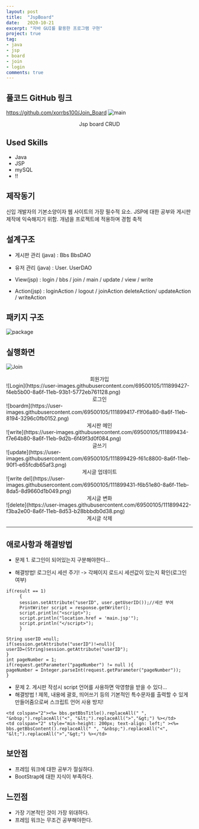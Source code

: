 ```yaml
---
layout: post
title:  "JspBoard"
date:   2020-10-21
excerpt: "자바 GUI를 활용한 프로그램 구현"
project: true
tag:
- java 
- jsp
- board
- join
- login
comments: true
---
```


## 풀코드 GitHub 링크
<https://github.com/xorrbs100/Join_Board>
![main](https://user-images.githubusercontent.com/69500105/111899428-f583f180-8a6f-11eb-9843-db0cd7b1953d.png)

<center>Jsp board CRUD</center>

## Used Skills
* Java
* JSP
* mySQL
* !!

## 제작동기
신입 개발자의 기본소양이자 웹 사이트의 가장 필수적 요소.
JSP에 대한 공부와 게시판 제작에 익숙해지기 위함.
개념을 프로젝트에 적용하며 경험 축적


## 설계구조

 * 게시판 관리 (java) :
        Bbs
        BbsDAO
 * 유저 관리 (java) :
      User.
      UserDAO

 * View(jsp) :
  login / bbs / join / main
  / update / view / write
 * Action(jsp) :
  loginAction / logout / joinAction deleteAction/ updateAction / writeAction

## 패키지 구조
  ![package](https://user-images.githubusercontent.com/69500105/111899494-4267c800-8a70-11eb-9edc-89ff553d9d6f.png)
 



## 실행화면

![Join](https://user-images.githubusercontent.com/69500105/111899426-f452c480-8a6f-11eb-9160-abb8def96c30.png)
<center>회원가입</center>
![Login](https://user-images.githubusercontent.com/69500105/111899427-f4eb5b00-8a6f-11eb-93b1-5772eb761128.png)
<center>로그인</center>
![boardm](https://user-images.githubusercontent.com/69500105/111899417-f1f06a80-8a6f-11eb-8194-3296c0fb0152.png)
<center>게시판 메인</center>
![write](https://user-images.githubusercontent.com/69500105/111899434-f7e64b80-8a6f-11eb-9d2b-6f49f3d0f084.png)
<center>글쓰기</center>
![update](https://user-images.githubusercontent.com/69500105/111899429-f61c8800-8a6f-11eb-90f1-e65fcdb65af3.png)
<center>게시글 업데이트</center>
![write del](https://user-images.githubusercontent.com/69500105/111899431-f6b51e80-8a6f-11eb-8da5-8d9660d1b049.png)
<center>게시글 변화</center>
![delete](https://user-images.githubusercontent.com/69500105/111899422-f3ba2e00-8a6f-11eb-8d53-b28bbbdb0d38.png)
<center>게시글 삭제</center>

---

## 애로사항과 해결방법

* 문제 1. 로그인이 되어있는지 구분해야한다...

* 해결방법! 로그인시 세션 주기! -> 각페이지 로드시 세션값이 있는지 확인(로그인 여부)
```
if(result == 1)
     {
     session.setAttribute("userID", user.getUserID());//세션 부여
     PrintWriter script = response.getWriter();
     script.println("<script>");
     script.println("location.href = 'main.jsp'");
     script.println("</script>"); 
     }

```

```
String userID =null;
if(session.getAttribute("userID")!=null){
userID=(String)session.getAttribute("userID");
}
int pageNumber = 1;
if(request.getParameter("pageNumber") != null ){
pageNumber = Integer.parseInt(request.getParameter("pageNumber"));
}
```
* 문제 2. 게시판 작성시 script 언어를 사용하면 악영향을 받을 수 있다...
*  해결방법 ! 제목, 내용에 괄호, 띄어쓰기 등의 기본적인 특수문자를 출력할 수 있게 만들어줌으로써 스크립트 언어 사용 방지!
```
<td colspan="2"><%= bbs.getBbsTitle().replaceAll(" ", "&nbsp;").replaceAll("<", "&lt;").replaceAll(">","&gt;") %></td>
<td colspan="2" style="min-height: 200px; text-align: left;" ><%= bbs.getBbsContent().replaceAll(" ", "&nbsp;").replaceAll("<", "&lt;").replaceAll(">","&gt;") %></td>
```


## 보안점
* 프레임 워크에 대한 공부가 절실하다.
* BootStrap에 대한 지식이 부족하다.

## 느낀점
* 가장 기본적인 것이 가장 위대하다.
* 프레임 워크는 무조건 공부해야한다.
